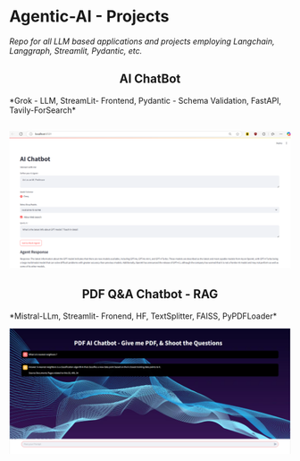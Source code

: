  #  **Agentic-AI - Projects**
*Repo for all LLM based applications and projects employing Langchain, Langgraph, Streamlit, Pydantic, etc.*
<h2 align="center">
<strong> AI ChatBot </strong> 
  </h2>
*Grok - LLM, 
StreamLit- Frontend, 
Pydantic - Schema Validation, 
FastAPI, 
Tavily-ForSearch*

![ChatBot-E2E](https://raw.githubusercontent.com/Coderified/Agentic-AI-/main/images/Chatbot-1.png)
-------------------------------------------------------------------------------------------------
<h2 align="center">
<strong>PDF Q&A Chatbot - RAG</strong> 
  </h2>
*Mistral-LLm,
Streamlit- Fronend,
HF, TextSplitter, FAISS, PyPDFLoader*

![ChatBot-E2E](https://raw.githubusercontent.com/Coderified/Agentic-AI-/main/images/Chatbot-2-RAG.png)
